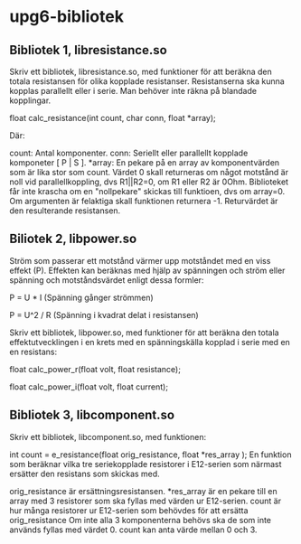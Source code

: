 # upg6-bibliotek

## Bibliotek 1, libresistance.so
Skriv ett bibliotek, libresistance.so, med funktioner för att beräkna den totala resistansen för olika kopplade  resistanser. Resistanserna ska kunna kopplas parallellt eller i serie. Man behöver inte räkna på blandade kopplingar.

float calc_resistance(int count, char conn, float *array);

Där:

count: Antal komponenter.
conn: Seriellt eller parallellt kopplade komponeter [ P | S ].
*array: En pekare på en array av komponentvärden som är lika stor som count.
Värdet 0 skall returneras om något motstånd är noll vid parallellkoppling, dvs  R1||R2=0, om R1 eller R2 är 0Ohm.
Biblioteket får inte krascha om en "nollpekare" skickas till funktioen, dvs om array=0.
Om argumenten är felaktiga skall funktionen returnera -1.
Returvärdet är den resulterande resistansen.

## Biliotek 2, libpower.so
Ström som passerar ett motstånd värmer upp motståndet med en viss effekt (P). Effekten kan beräknas med hjälp av spänningen och ström eller spänning och motståndsvärdet enligt dessa formler:

P = U * I  (Spänning gånger strömmen)

P = U^2 / R (Spänning i kvadrat delat i resistansen)

Skriv ett bibliotek, libpower.so, med funktioner för att beräkna den totala effektutvecklingen i en krets med en spänningskälla kopplad i serie med en en resistans:

float calc_power_r(float volt, float resistance);

float calc_power_i(float volt, float current);

## Bibliotek 3, libcomponent.so
Skriv ett bibliotek, libcomponent.so, med funktionen:

int count = e_resistance(float orig_resistance, float *res_array );
En funktion som beräknar vilka tre seriekopplade resistorer i E12-serien som närmast ersätter den resistans som skickas med.

orig_resistance är ersättningsresistansen.
*res_array är en pekare till en array med 3 resistorer som ska fyllas med värden ur E12-serien.
count är hur många resistorer ur E12-serien som behövdes för att ersätta orig_resistance Om inte alla 3 komponenterna behövs ska de som inte används fyllas med värdet 0. count kan anta värde mellan 0 och 3.
